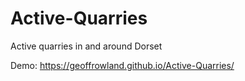 # Active-Quarries
Active quarries in and around Dorset

Demo: https://geoffrowland.github.io/Active-Quarries/
